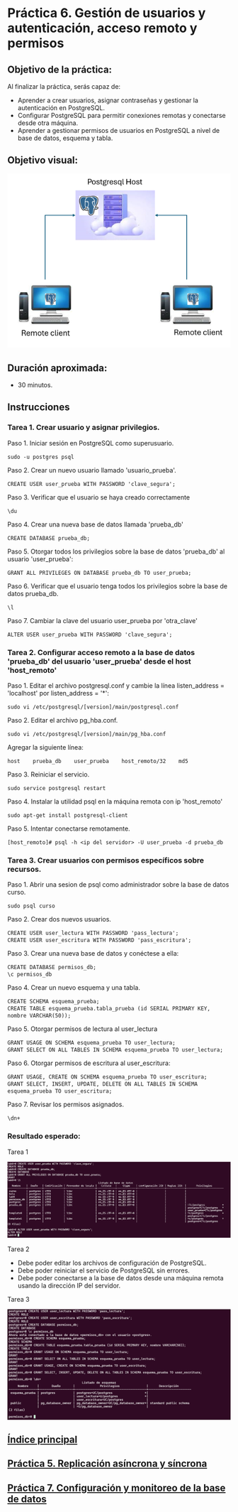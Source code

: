 # Práctica 6. Gestión de usuarios y autenticación, acceso remoto y permisos

## Objetivo de la práctica:

Al finalizar la práctica, serás capaz de:

- Aprender a crear usuarios, asignar contraseñas y gestionar la autenticación en PostgreSQL. <br>
- Configurar PostgreSQL para permitir conexiones remotas y conectarse desde otra máquina.<br>
- Aprender a gestionar permisos de usuarios en PostgreSQL a nivel de base de datos, esquema y tabla.<br>

## Objetivo visual:

![diagrama1](../images/lab6/img1.png)

## Duración aproximada:

- 30 minutos.

## Instrucciones 

### Tarea 1. Crear usuario y asignar privilegios.

Paso 1. Iniciar sesión en PostgreSQL como superusuario.

```shell
sudo -u postgres psql
```

Paso 2. Crear un nuevo usuario llamado 'usuario_prueba'.

```shell
CREATE USER user_prueba WITH PASSWORD 'clave_segura';
```

Paso 3. Verificar que el usuario se haya creado correctamente
```shell
\du
```
Paso 4. Crear una nueva base de datos llamada 'prueba_db'
```shell
CREATE DATABASE prueba_db;
```
Paso 5. Otorgar todos los privilegios sobre la base de datos 'prueba_db' al usuario 'user_prueba':
```shell
GRANT ALL PRIVILEGES ON DATABASE prueba_db TO user_prueba;
```
Paso 6. Verificar que el usuario tenga todos los privilegios sobre la base de datos prueba_db.
```shell
\l
```
Paso 7. Cambiar la clave del usuario user_prueba por 'otra_clave'
```shell
ALTER USER user_prueba WITH PASSWORD 'clave_segura';
```


### Tarea 2. Configurar acceso remoto a la base de datos 'prueba_db' del usuario 'user_prueba' desde el host 'host_remoto'

Paso 1. Editar el archivo postgresql.conf y cambie la línea listen_address = 'localhost' por listen_address = '*':

```shell
sudo vi /etc/postgresql/[version]/main/postgresql.conf
```

Paso 2. Editar el archivo pg_hba.conf.

```shell
sudo vi /etc/postgresql/[version]/main/pg_hba.conf
```

Agregar la siguiente línea: 

```shell
host    prueba_db    user_prueba    host_remoto/32    md5
```

Paso 3. Reiniciar el servicio.

```shell
sudo service postgresql restart
```

Paso 4. Instalar la utilidad psql en la máquina remota con ip 'host_remoto'

```shell
sudo apt-get install postgresql-client
```

Paso 5. Intentar conectarse remotamente.

```shell
[host_remoto]# psql -h <ip del servidor> -U user_prueba -d prueba_db
```

### Tarea 3. Crear usuarios con permisos específicos sobre recursos.

Paso 1. Abrir una sesion de psql como administrador sobre la base de datos curso.

```shell
sudo psql curso
```

Paso 2. Crear dos nuevos usuarios.

```shell
CREATE USER user_lectura WITH PASSWORD 'pass_lectura';
CREATE USER user_escritura WITH PASSWORD 'pass_escritura';
```

Paso 3. Crear una nueva base de datos y conéctese a ella:

```shell
CREATE DATABASE permisos_db;
\c permisos_db
```

Paso 4. Crear un nuevo esquema y una tabla.

```shell
CREATE SCHEMA esquema_prueba;
CREATE TABLE esquema_prueba.tabla_prueba (id SERIAL PRIMARY KEY, nombre VARCHAR(50));
```

Paso 5. Otorgar permisos de lectura al user_lectura

```shell
GRANT USAGE ON SCHEMA esquema_prueba TO user_lectura;
GRANT SELECT ON ALL TABLES IN SCHEMA esquema_prueba TO user_lectura;
```

Paso 6. Otorgar permisos de escritura al user_escritura:

```shell
GRANT USAGE, CREATE ON SCHEMA esquema_prueba TO user_escritura;
GRANT SELECT, INSERT, UPDATE, DELETE ON ALL TABLES IN SCHEMA esquema_prueba TO user_escritura;
```

Paso 7. Revisar los permisos asignados.

```shell
\dn+
```

### Resultado esperado:

Tarea 1

![imagen resultado](../images/lab6/img3.png)

Tarea 2

- Debe poder editar los archivos de configuración de PostgreSQL. <br>
- Debe poder reiniciar el servicio de PostgreSQL sin errores.<br>
- Debe poder conectarse a la base de datos desde una máquina remota usando la dirección IP del servidor.<br>

Tarea 3

![imagen resultado](../images/lab6/img2.png)

## [Índice principal](../README.md)

## [Práctica 5. Replicación asíncrona y síncrona](Capítulo5/README.md)

## [Práctica 7. Configuración y monitoreo de la base de datos](./Capítulo7/README.md)

